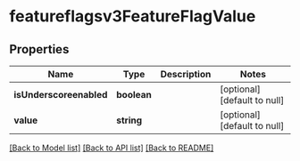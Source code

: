 # featureflagsv3FeatureFlagValue

## Properties
Name | Type | Description | Notes
------------ | ------------- | ------------- | -------------
**isUnderscoreenabled** | **boolean** |  | [optional] [default to null]
**value** | **string** |  | [optional] [default to null]

[[Back to Model list]](../README.md#documentation-for-models) [[Back to API list]](../README.md#documentation-for-api-endpoints) [[Back to README]](../README.md)


